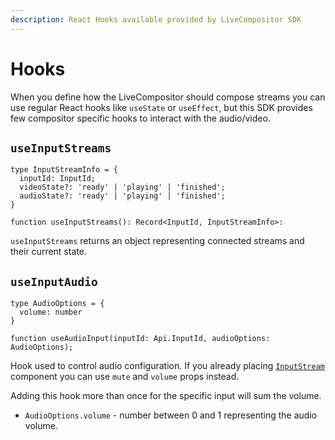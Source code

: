 ```yaml
---
description: React Hooks available provided by LiveCompositor SDK
---
```


# Hooks

When you define how the LiveCompositor should compose streams you can use regular React hooks like `useState`
or `useEffect`, but this SDK provides few compositor specific hooks to interact with the audio/video.

## `useInputStreams`

```tsx
type InputStreamInfo = {
  inputId: InputId;
  videoState?: 'ready' | 'playing' | 'finished';
  audioState?: 'ready' | 'playing' | 'finished';
}

function useInputStreams(): Record<InputId, InputStreamInfo>: 
```

`useInputStreams` returns an object representing connected streams and their current state.

## `useInputAudio`

```tsx
type AudioOptions = {
  volume: number
}

function useAudioInput(inputId: Api.InputId, audioOptions: AudioOptions);
```

Hook used to control audio configuration. If you already placing [`InputStream`](./components/InputStream.md) component
you can use `mute` and `volume` props instead.

Adding this hook more than once for the specific input will sum the volume.

- `AudioOptions.volume` - number between 0 and 1 representing the audio volume.

